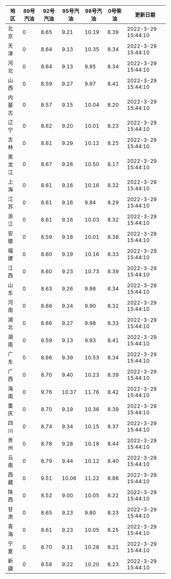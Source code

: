 | 地区 | 89号汽油 | 92号汽油 | 95号汽油 | 98号汽油 | 0号柴油 | 更新日期 |
| --- | --- | --- | --- | --- | --- | --- |
| 北京 | 0 | 8.65 | 9.21 | 10.19 | 8.39 | 2022-3-29 15:44:10 |
| 天津 | 0 | 8.64 | 9.13 | 10.35 | 8.34 | 2022-3-29 15:44:10 |
| 河北 | 0 | 8.64 | 9.13 | 9.95 | 8.34 | 2022-3-29 15:44:10 |
| 山西 | 0 | 8.59 | 9.27 | 9.97 | 8.41 | 2022-3-29 15:44:10 |
| 内蒙古 | 0 | 8.57 | 9.15 | 10.04 | 8.20 | 2022-3-29 15:44:10 |
| 辽宁 | 0 | 8.62 | 9.20 | 10.01 | 8.23 | 2022-3-29 15:44:10 |
| 吉林 | 0 | 8.61 | 9.29 | 10.12 | 8.25 | 2022-3-29 15:44:10 |
| 黑龙江 | 0 | 8.67 | 9.26 | 10.50 | 8.17 | 2022-3-29 15:44:10 |
| 上海 | 0 | 8.61 | 9.16 | 10.16 | 8.32 | 2022-3-29 15:44:10 |
| 江苏 | 0 | 8.61 | 9.16 | 9.84 | 8.29 | 2022-3-29 15:44:10 |
| 浙江 | 0 | 8.61 | 9.16 | 10.03 | 8.32 | 2022-3-29 15:44:10 |
| 安徽 | 0 | 8.59 | 9.18 | 10.01 | 8.38 | 2022-3-29 15:44:10 |
| 福建 | 0 | 8.60 | 9.19 | 10.16 | 8.33 | 2022-3-29 15:44:10 |
| 江西 | 0 | 8.60 | 9.23 | 10.73 | 8.39 | 2022-3-29 15:44:10 |
| 山东 | 0 | 8.63 | 9.26 | 9.98 | 8.34 | 2022-3-29 15:44:10 |
| 河南 | 0 | 8.66 | 9.24 | 9.90 | 8.32 | 2022-3-29 15:44:10 |
| 湖北 | 0 | 8.66 | 9.27 | 9.98 | 8.33 | 2022-3-29 15:44:10 |
| 湖南 | 0 | 8.59 | 9.13 | 9.93 | 8.41 | 2022-3-29 15:44:10 |
| 广东 | 0 | 8.66 | 9.39 | 10.53 | 8.34 | 2022-3-29 15:44:10 |
| 广西 | 0 | 8.70 | 9.40 | 10.23 | 8.39 | 2022-3-29 15:44:10 |
| 海南 | 0 | 9.76 | 10.37 | 11.76 | 8.42 | 2022-3-29 15:44:10 |
| 重庆 | 0 | 8.70 | 9.19 | 10.36 | 8.39 | 2022-3-29 15:44:10 |
| 四川 | 0 | 8.74 | 9.34 | 10.15 | 8.37 | 2022-3-29 15:44:10 |
| 贵州 | 0 | 8.78 | 9.28 | 10.18 | 8.44 | 2022-3-29 15:44:10 |
| 云南 | 0 | 8.79 | 9.44 | 10.12 | 8.40 | 2022-3-29 15:44:10 |
| 西藏 | 0 | 9.51 | 10.06 | 11.22 | 8.86 | 2022-3-29 15:44:10 |
| 陕西 | 0 | 8.52 | 9.00 | 10.05 | 8.22 | 2022-3-29 15:44:10 |
| 甘肃 | 0 | 8.65 | 9.23 | 9.80 | 8.23 | 2022-3-29 15:44:10 |
| 青海 | 0 | 8.61 | 9.23 | 10.05 | 8.25 | 2022-3-29 15:44:10 |
| 宁夏 | 0 | 8.70 | 9.11 | 10.28 | 8.21 | 2022-3-29 15:44:10 |
| 新疆 | 0 | 8.58 | 9.22 | 10.20 | 8.23 | 2022-3-29 15:44:10 |
